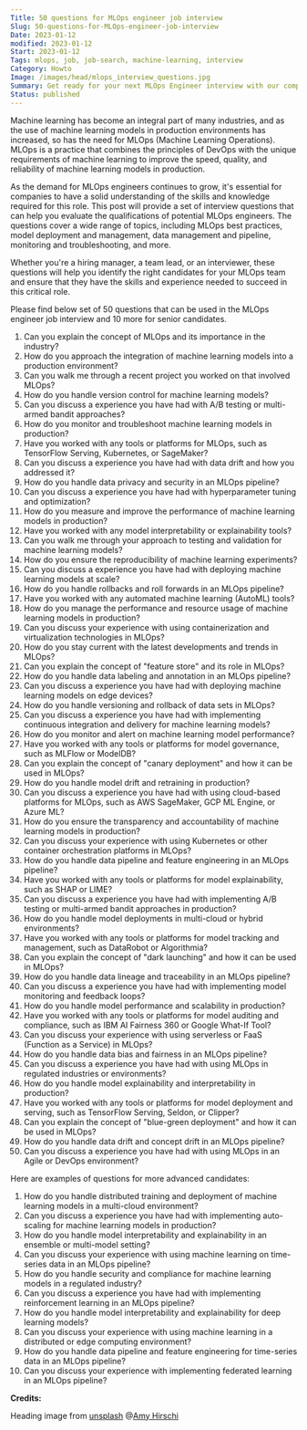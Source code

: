 ```yaml
---
Title: 50 questions for MLOps engineer job interview
Slug: 50-questions-for-MLOps-engineer-job-interview
Date: 2023-01-12
modified: 2023-01-12
Start: 2023-01-12
Tags: mlops, job, job-search, machine-learning, interview 
Category: Howto
Image: /images/head/mlops_interview_questions.jpg
Summary: Get ready for your next MLOps Engineer interview with our comprehensive list of 50+ questions. Covering topics like deployment, management, data pipeline, monitoring and more.
Status: published
---
```

Machine learning has become an integral part of many industries, and as the use of machine learning models in production environments has increased, so has the need for MLOps (Machine Learning Operations). MLOps is a practice that combines the principles of DevOps with the unique requirements of machine learning to improve the speed, quality, and reliability of machine learning models in production.

As the demand for MLOps engineers continues to grow, it's essential for companies to have a solid understanding of the skills and knowledge required for this role. This post will provide a set of interview questions that can help you evaluate the qualifications of potential MLOps engineers. The questions cover a wide range of topics, including MLOps best practices, model deployment and management, data management and pipeline, monitoring and troubleshooting, and more.

Whether you're a hiring manager, a team lead, or an interviewer, these questions will help you identify the right candidates for your MLOps team and ensure that they have the skills and experience needed to succeed in this critical role.

Please find below set of 50 questions that can be used in the MLOps engineer job interview and 10 more for senior candidates.

1.  Can you explain the concept of MLOps and its importance in the industry?
2.  How do you approach the integration of machine learning models into a production environment?
3.  Can you walk me through a recent project you worked on that involved MLOps?
4.  How do you handle version control for machine learning models?
5.  Can you discuss a experience you have had with A/B testing or multi-armed bandit approaches?
6.  How do you monitor and troubleshoot machine learning models in production?
7.  Have you worked with any tools or platforms for MLOps, such as TensorFlow Serving, Kubernetes, or SageMaker?
8.  Can you discuss a experience you have had with data drift and how you addressed it?
9.  How do you handle data privacy and security in an MLOps pipeline?
10.  Can you discuss a experience you have had with hyperparameter tuning and optimization?
11.  How do you measure and improve the performance of machine learning models in production?
12.  Have you worked with any model interpretability or explainability tools?
13.  Can you walk me through your approach to testing and validation for machine learning models?
14.  How do you ensure the reproducibility of machine learning experiments?
15.  Can you discuss a experience you have had with deploying machine learning models at scale?
16.  How do you handle rollbacks and roll forwards in an MLOps pipeline?
17.  Have you worked with any automated machine learning (AutoML) tools?
18.  How do you manage the performance and resource usage of machine learning models in production?
19.  Can you discuss your experience with using containerization and virtualization technologies in MLOps?
20.  How do you stay current with the latest developments and trends in MLOps?
21.  Can you explain the concept of "feature store" and its role in MLOps?
22.  How do you handle data labeling and annotation in an MLOps pipeline?
23.  Can you discuss a experience you have had with deploying machine learning models on edge devices?
24.  How do you handle versioning and rollback of data sets in MLOps?
25.  Can you discuss a experience you have had with implementing continuous integration and delivery for machine learning models?
26.  How do you monitor and alert on machine learning model performance?
27.  Have you worked with any tools or platforms for model governance, such as MLFlow or ModelDB?
28.  Can you explain the concept of "canary deployment" and how it can be used in MLOps?
29.  How do you handle model drift and retraining in production?
30.  Can you discuss a experience you have had with using cloud-based platforms for MLOps, such as AWS SageMaker, GCP ML Engine, or Azure ML?
31.  How do you ensure the transparency and accountability of machine learning models in production?
32.  Can you discuss your experience with using Kubernetes or other container orchestration platforms in MLOps?
33.  How do you handle data pipeline and feature engineering in an MLOps pipeline?
34.  Have you worked with any tools or platforms for model explainability, such as SHAP or LIME?
35.  Can you discuss a experience you have had with implementing A/B testing or multi-armed bandit approaches in production?
36.  How do you handle model deployments in multi-cloud or hybrid environments?
37.  Have you worked with any tools or platforms for model tracking and management, such as DataRobot or Algorithmia?
38.  Can you explain the concept of "dark launching" and how it can be used in MLOps?
39.  How do you handle data lineage and traceability in an MLOps pipeline?
40.  Can you discuss a experience you have had with implementing model monitoring and feedback loops?
41.  How do you handle model performance and scalability in production?
42.  Have you worked with any tools or platforms for model auditing and compliance, such as IBM AI Fairness 360 or Google What-If Tool?
43.  Can you discuss your experience with using serverless or FaaS (Function as a Service) in MLOps?
44.  How do you handle data bias and fairness in an MLOps pipeline?
45.  Can you discuss a experience you have had with using MLOps in regulated industries or environments?
46.  How do you handle model explainability and interpretability in production?
47.  Have you worked with any tools or platforms for model deployment and serving, such as TensorFlow Serving, Seldon, or Clipper?
48.  Can you explain the concept of "blue-green deployment" and how it can be used in MLOps?
49.  How do you handle data drift and concept drift in an MLOps pipeline?
50.  Can you discuss a experience you have had with using MLOps in an Agile or DevOps environment?

Here are examples of questions for more advanced candidates:

1.  How do you handle distributed training and deployment of machine learning models in a multi-cloud environment?
2.  Can you discuss a experience you have had with implementing auto-scaling for machine learning models in production?
3.  How do you handle model interpretability and explainability in an ensemble or multi-model setting?
4.  Can you discuss your experience with using machine learning on time-series data in an MLOps pipeline?
5.  How do you handle security and compliance for machine learning models in a regulated industry?
6.  Can you discuss a experience you have had with implementing reinforcement learning in an MLOps pipeline?
7.  How do you handle model interpretability and explainability for deep learning models?
8.  Can you discuss your experience with using machine learning in a distributed or edge computing environment?
9.  How do you handle data pipeline and feature engineering for time-series data in an MLOps pipeline?
10.  Can you discuss your experience with implementing federated learning in an MLOps pipeline?

**Credits:**

Heading image from [unsplash](https://unsplash.com/photos/JaoVGh5aJ3E) @[Amy Hirschi](https://unsplash.com/@amyhirschi)
